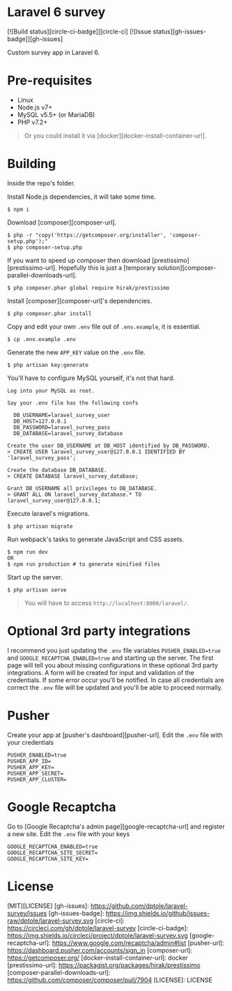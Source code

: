 Laravel 6 survey
================

  [![Build status][circle-ci-badge]][circle-ci]
  [![Issue status][gh-issues-badge]][gh-issues]

Custom survey app in Laravel 6.

Pre-requisites
==============

- Linux
- Node.js v7+
- MySQL v5.5+ (or MariaDB)
- PHP v7.2+

> Or you could install it via [docker][docker-install-container-url].

Building
========

Inside the repo's folder.

Install Node.js dependencies, it will take some time.

```
$ npm i
```

Download [composer][composer-url].

```
$ php -r "copy('https://getcomposer.org/installer', 'composer-setup.php');"
$ php composer-setup.php
```

If you want to speed up composer then download [prestissimo][prestissimo-url]. Hopefully this is just a [temporary solution][composer-parallel-downloads-url].

```
$ php composer.phar global require hirak/prestissimo
```

Install [composer][composer-url]'s dependencies.

```
$ php composer.phar install
```

Copy and edit your own `.env` file out of `.env.example`, it is essential.

```
$ cp .env.example .env
```

Generate the new `APP_KEY` value on the `.env` file.

```
$ php artisan key:generate
```

You'll have to configure MySQL yourself, it's not that hard.

```
Log into your MySQL as root.

Say your .env file has the following confs

  DB_USERNAME=laravel_survey_user
  DB_HOST=127.0.0.1
  DB_PASSWORD=laravel_survey_pass
  DB_DATABASE=laravel_survey_database

Create the user DB_USERNAME at DB_HOST identified by DB_PASSWORD.
> CREATE USER laravel_survey_user@127.0.0.1 IDENTIFIED BY 'laravel_survey_pass';

Create the database DB_DATABASE.
> CREATE DATABASE laravel_survey_database;

Grant DB_USERNAME all privileges to DB_DATABASE.
> GRANT ALL ON laravel_survey_database.* TO laravel_survey_user@127.0.0.1;
```

Execute laravel's migrations.

```
$ php artisan migrate
```

Run webpack's tasks to generate JavaScript and CSS assets.

```
$ npm run dev
OR
$ npm run production # to generate minified files
```

Start up the server.

```
$ php artisan serve
```

> You will have to access `http://localhost:8000/laravel/`.

Optional 3rd party integrations
===============================

I recommend you just updating the `.env` file variables `PUSHER_ENABLED=true` and `GOOGLE_RECAPTCHA_ENABLED=true` and starting up the server. The first page will tell you about missing configurations in these optional 3rd party integrations. A form will be created for input and validation of the credentials. If some error occur you'll be notified. In case all credentials are correct the `.env` file will be updated and you'll be able to proceed normally.

# Pusher

Create your app at [pusher's dashboard][pusher-url]. Edit the `.env` file with your credentials

```
PUSHER_ENABLED=true
PUSHER_APP_ID=
PUSHER_APP_KEY=
PUSHER_APP_SECRET=
PUSHER_APP_CLUSTER=
```

# Google Recaptcha

Go to [Google Recaptcha's admin page][google-recaptcha-url] and register a new site. Edit the `.env` file with your keys

```
GOOGLE_RECAPTCHA_ENABLED=true
GOOGLE_RECAPTCHA_SITE_SECRET=
GOOGLE_RECAPTCHA_SITE_KEY=
```

License
=======

[MIT][LICENSE]
[gh-issues]: https://github.com/dptole/laravel-survey/issues
[gh-issues-badge]: https://img.shields.io/github/issues-raw/dptole/laravel-survey.svg
[circle-ci]: https://circleci.com/gh/dptole/laravel-survey
[circle-ci-badge]: https://img.shields.io/circleci/project/dptole/laravel-survey.svg
[google-recaptcha-url]: https://www.google.com/recaptcha/admin#list
[pusher-url]: https://dashboard.pusher.com/accounts/sign_in
[composer-url]: https://getcomposer.org/
[docker-install-container-url]: docker
[prestissimo-url]: https://packagist.org/packages/hirak/prestissimo
[composer-parallel-downloads-url]: https://github.com/composer/composer/pull/7904
[LICENSE]: LICENSE

